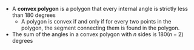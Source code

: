 


- A **convex polygon** is a polygon that every internal angle is strictly less than 180 degrees
	- A polygon is convex if and only if for every two points in the polygon, the segment connecting them is found in the polygon.
- The sum of the angles in a convex polygon with $n$ sides is $180(n-2)$ degrees